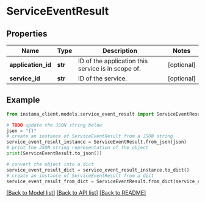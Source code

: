# ServiceEventResult


## Properties

Name | Type | Description | Notes
------------ | ------------- | ------------- | -------------
**application_id** | **str** | ID of the application this service is in scope of. | [optional] 
**service_id** | **str** | ID of the service. | [optional] 

## Example

```python
from instana_client.models.service_event_result import ServiceEventResult

# TODO update the JSON string below
json = "{}"
# create an instance of ServiceEventResult from a JSON string
service_event_result_instance = ServiceEventResult.from_json(json)
# print the JSON string representation of the object
print(ServiceEventResult.to_json())

# convert the object into a dict
service_event_result_dict = service_event_result_instance.to_dict()
# create an instance of ServiceEventResult from a dict
service_event_result_from_dict = ServiceEventResult.from_dict(service_event_result_dict)
```
[[Back to Model list]](../README.md#documentation-for-models) [[Back to API list]](../README.md#documentation-for-api-endpoints) [[Back to README]](../README.md)



